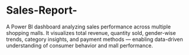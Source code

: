 # Sales-Report-
A Power BI dashboard analyzing sales performance across multiple shopping malls. It visualizes total revenue, quantity sold, gender-wise trends, category insights, and payment methods — enabling data-driven understanding of consumer behavior and mall performance.
